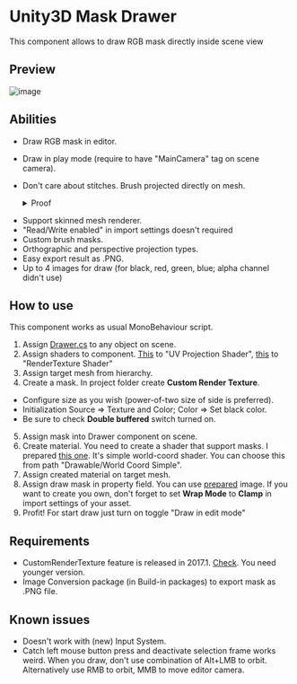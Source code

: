 # Unity3D Mask Drawer
This component allows to draw RGB mask directly inside scene view
## Preview
![image](/ReadmeImages/Preview.gif "Usage of component inside editor")
## Abilities
- Draw RGB mask in editor.
- Draw in play mode (require to have "MainCamera" tag on scene camera).
- Don't care about stitches. Brush projected directly on mesh. <details>
    <summary>Proof</summary>
  
    ![image](/ReadmeImages/Image0.jpg "Plane used in preview scene")
</details>

- Support skinned mesh renderer.
- "Read/Write enabled" in import settings doesn't required
- Custom brush masks.
- Orthographic and perspective projection types.
- Easy export result as .PNG.
- Up to 4 images for draw (for black, red, green, blue; alpha channel didn't use)
## How to use
This component works as usual MonoBehaviour script.
1. Assign [Drawer.cs](/Assets/Scripts/Drawer.cs) to any object on scene.
2. Assign shaders to component. [This](/Assets/Shaders/UVRenderer.shader) to "UV Projection Shader", [this](/Assets/Shaders/RenderTexture%20Shader.shader) to "RenderTexture Shader"
3. Assign target mesh from hierarchy.
4. Create a mask. In project folder create **Custom Render Texture**. 
- Configure size as you wish (power-of-two size of side is preferred).
- Initialization Source => Texture and Color; Color => Set black color.
- Be sure to check **Double buffered** switch turned on.
5. Assign mask into Drawer component on scene.
6. Create material. You need to create a shader that support masks. I prepared [this one](/Assets/Shaders/WorldCoordSimple.shader). It's simple world-coord shader. You can choose this from path "Drawable/World Coord Simple".
7. Assign created material on target mesh.
8. Assign draw mask in property field. You can use [prepared](/Assets/Masks/Circle.jpg) image. If you want to create you own, don't forget to set **Wrap Mode** to **Clamp** in import settings of your asset.
9. Profit! For start draw just turn on toggle "Draw in edit mode"
## Requirements
- CustomRenderTexture feature is released in 2017.1. [Check](https://unity.com/releases/editor/whats-new/2017.1.0-0). You need younger version.
- Image Conversion package (in Build-in packages) to export mask as .PNG file.
## Known issues
- Doesn't work with (new) Input System.
- Catch left mouse button press and deactivate selection frame works weird. When you draw, don't use combination of Alt+LMB to orbit. Alternatively use RMB to orbit, MMB to move editor camera.